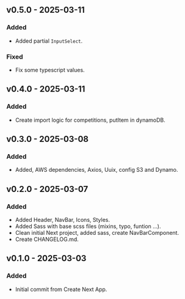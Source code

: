 ## v0.5.0 - 2025-03-11

### Added

- Added partial `InputSelect`.

### Fixed

- Fix some typescript values.

## v0.4.0 - 2025-03-11

### Added

- Create import logic for competitions, putItem in dynamoDB.

## v0.3.0 - 2025-03-08

### Added

- Added, AWS dependencies, Axios, Uuix, config S3 and Dynamo.

## v0.2.0 - 2025-03-07

### Added

- Added Header, NavBar, Icons, Styles.
- Added Sass with base scss files (mixins, typo, funtion ...).
- Clean initial Next project, added sass, create NavBarComponent.
- Create CHANGELOG.md.

## v0.1.0 - 2025-03-03

### Added

- Initial commit from Create Next App.